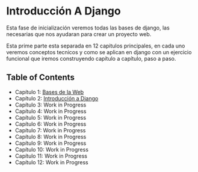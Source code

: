 # Introducción A Django

Esta fase de inicialización veremos todas las bases de django, las necesarias que nos ayudaran para crear un proyecto web.

Esta prime parte esta separada en 12 capitulos principales, en cada uno veremos conceptos tecnicos y como se aplican en django con un ejercicio funcional que iremos construyendo capítulo a capítulo, paso a paso.

## Table of Contents

  * Capítulo 1: [Bases de la Web](ch1.md)
  * Capítulo 2: [Introducción a Django](ch2.md)
  * Capítulo 3: Work in Progress
  * Capítulo 4: Work in Progress
  * Capítulo 5: Work in Progress
  * Capítulo 6: Work in Progress
  * Capítulo 7: Work in Progress
  * Capítulo 8: Work in Progress
  * Capítulo 9: Work in Progress
  * Capítulo 10: Work in Progress
  * Capítulo 11: Work in Progress
  * Capítulo 12: Work in Progress

